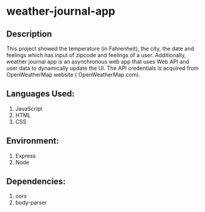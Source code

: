 # weather-journal-app

## Description
This project showed the temperature (in Fahrenheit), the city, the date and feelings which has input of zipcode and feelings of a user. Additionally, weather journal app is an asynchronous web app that uses Web API and user data to dynamically update the UI. The API credentials is acquired from OpenWeatherMap website ( OpenWeatherMap.com).

## Languages Used:
1. JavaScript
2. HTML
3. CSS

## Environment:
1. Express
2. Node

## Dependencies:
1. cors
2. body-parser

